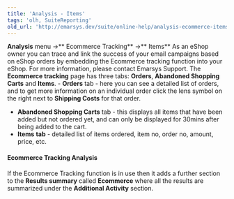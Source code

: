 ```yaml
---
title: 'Analysis - Items'
tags: 'olh, SuiteReporting'
old_url: 'http://emarsys.dev/suite/online-help/analysis-ecommerce-items/'
---
```


**Analysis** menu ->** Ecommerce Tracking** ->** Items** As an eShop owner you can trace and link the success of your email campaigns based on eShop orders by embedding the Ecommerce tracking function into your eShop. For more information, please contact Emarsys Support. The **Ecommerce tracking** page has three tabs: **Orders**, **Abandoned Shopping Carts** and **Items**. - **Orders** tab - here you can see a detailed list of orders, and to get more information on an individual order click the lens symbol on the right next to **Shipping Costs** for that order.
- **Abandoned Shopping Carts** tab - this displays all items that have been added but not ordered yet, and can only be displayed for 30mins after being added to the cart.
- **Items** **tab** - detailed list of items ordered, item no, order no, amount, price, etc.

#### Ecommerce Tracking Analysis

 If the Ecommerce Tracking function is in use then it adds a further section to the **Results summary** called **Ecommerce** where all the results are summarized under the **Additional Activity** section.  